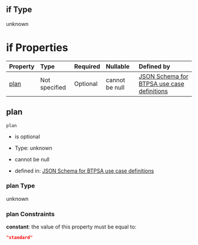 ## if Type

unknown

# if Properties

| Property      | Type          | Required | Nullable       | Defined by                                                                                                                                                                                                                                  |
| :------------ | :------------ | :------- | :------------- | :------------------------------------------------------------------------------------------------------------------------------------------------------------------------------------------------------------------------------------------ |
| [plan](#plan) | Not specified | Optional | cannot be null | [JSON Schema for BTPSA use case definitions](btpsa-usecase-properties-services-items-allof-1-then-allof-62-then-allof-0-if-properties-plan.md "undefined#/properties/services/items/allOf/1/then/allOf/62/then/allOf/0/if/properties/plan") |

## plan



`plan`

*   is optional

*   Type: unknown

*   cannot be null

*   defined in: [JSON Schema for BTPSA use case definitions](btpsa-usecase-properties-services-items-allof-1-then-allof-62-then-allof-0-if-properties-plan.md "undefined#/properties/services/items/allOf/1/then/allOf/62/then/allOf/0/if/properties/plan")

### plan Type

unknown

### plan Constraints

**constant**: the value of this property must be equal to:

```json
"standard"
```

